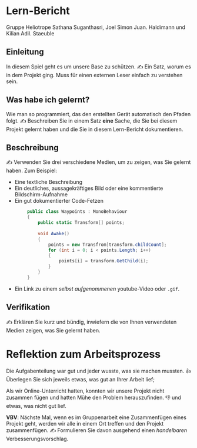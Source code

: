 # Lern-Bericht
Gruppe Heliotrope
Sathana Suganthasri, Joel Simon Juan. Haldimann und Kilian Adil. Staeuble


## Einleitung

In diesem Spiel geht es um unsere Base zu schützen. 
✍️ Ein Satz, worum es in dem Projekt ging. Muss für einen externen Leser einfach zu verstehen sein.

## Was habe ich gelernt?
Wie man so programmiert, das den erstellten Gerät automatisch den Pfaden folgt. 
✍️ Beschreiben Sie in einem Satz **eine** Sache, die Sie bei diesem Projekt gelernt haben und die Sie in diesem Lern-Bericht dokumentieren.



## Beschreibung

✍️ Verwenden Sie drei verschiedene Medien, um zu zeigen, was Sie gelernt haben. Zum Beispiel:

* Eine textliche Beschreibung
* Ein deutliches, aussagekräftiges Bild oder eine kommentierte Bildschirm-Aufnahme
* Ein gut dokumentierter Code-Fetzen

```csharp
        public class Waypoints : MonoBehaviour
        {           
            public static Transform[] points;
            
            void Awake()
            {
                points = new Transfrom[transform.childCount];
                for (int i = 0; i < points.Length; i++)
                {
                    points[i] = transform.GetChild(i);
                }
            }
        }

```


* Ein Link zu einem *selbst aufgenommenen* youtube-Video oder `.gif`.

## Verifikation

✍️ Erklären Sie kurz und bündig, inwiefern die von Ihnen verwendeten Medien zeigen, was Sie gelernt haben.

# Reflektion zum Arbeitsprozess

Die Aufgabenteilung war gut und jeder wusste, was sie machen mussten. 
👍 Überlegen Sie sich jeweils etwas, was gut an Ihrer Arbeit lief; 


Als wir Online-Unterricht hatten, konnten wir unsere Projekt nicht zusammen fügen und hatten Mühe den Problem herauszufinden. 👎 und etwas, was nicht gut lief.

**VBV**: Nächste Mal, wenn es im Gruppenarbeit eine Zusammenfügen eines Projekt geht, werden wir alle in einem Ort treffen und den Projekt zusammenfügen. 
✍️ Formulieren Sie davon ausgehend einen *handelbaren* Verbesserungsvorschlag.
